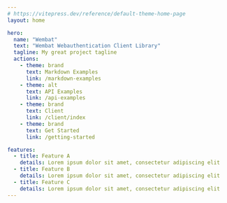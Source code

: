 ```yaml
---
# https://vitepress.dev/reference/default-theme-home-page
layout: home

hero:
  name: "Wembat"
  text: "Wembat Webauthentication Client Library"
  tagline: My great project tagline
  actions:
    - theme: brand
      text: Markdown Examples
      link: /markdown-examples
    - theme: alt
      text: API Examples
      link: /api-examples
    - theme: brand
      text: Client
      link: /client/index
    - theme: brand
      text: Get Started
      link: /getting-started

features:
  - title: Feature A
    details: Lorem ipsum dolor sit amet, consectetur adipiscing elit
  - title: Feature B
    details: Lorem ipsum dolor sit amet, consectetur adipiscing elit
  - title: Feature C
    details: Lorem ipsum dolor sit amet, consectetur adipiscing elit
---
```


